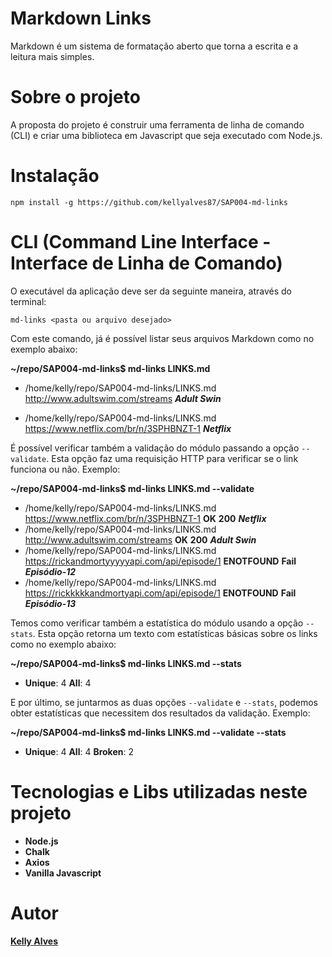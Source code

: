 # Markdown Links

Markdown é um sistema de formatação aberto que torna a escrita e a leitura mais simples.

# Sobre o projeto

A proposta do projeto é construir uma ferramenta de linha de comando (CLI) e criar uma biblioteca em Javascript que seja executado com Node.js.

# Instalação

`npm install -g https://github.com/kellyalves87/SAP004-md-links`

# CLI (Command Line Interface - Interface de Linha de Comando)

O executável da aplicação deve ser da seguinte maneira, através do terminal:

`md-links <pasta ou arquivo desejado>`

Com este comando, já é possível listar seus arquivos Markdown como no exemplo abaixo:

**~/repo/SAP004-md-links$ md-links LINKS.md**

- /home/kelly/repo/SAP004-md-links/LINKS.md http://www.adultswim.com/streams **_Adult Swin_**

- /home/kelly/repo/SAP004-md-links/LINKS.md https://www.netflix.com/br/n/3SPHBNZT-1 **_Netflix_**


É possível verificar também a validação do módulo passando a opção `--validate`. Esta opção faz uma requisição HTTP para verificar se o link funciona ou não. Exemplo:


**~/repo/SAP004-md-links$ md-links LINKS.md --validate**

- /home/kelly/repo/SAP004-md-links/LINKS.md https://www.netflix.com/br/n/3SPHBNZT-1 **OK** **200** **_Netflix_**
- /home/kelly/repo/SAP004-md-links/LINKS.md http://www.adultswim.com/streams **OK** **200** **_Adult Swin_**
- /home/kelly/repo/SAP004-md-links/LINKS.md https://rickandmortyyyyyapi.com/api/episode/1 **ENOTFOUND** **Fail** **_Episódio-12_**
- /home/kelly/repo/SAP004-md-links/LINKS.md https://rickkkkkandmortyapi.com/api/episode/1 **ENOTFOUND** **Fail** **_Episódio-13_**


Temos como verificar também a estatística do módulo usando a opção `--stats`. Esta opção retorna um texto com estatísticas básicas sobre os links como no exemplo abaixo:

**~/repo/SAP004-md-links$ md-links LINKS.md --stats**

- **Unique**: 4 **All**: 4

E por último, se juntarmos as duas opções `--validate` e `--stats`, podemos obter estatísticas que necessitem dos resultados da validação. Exemplo:

**~/repo/SAP004-md-links$ md-links LINKS.md --validate --stats**

- **Unique**: 4 **All**: 4 **Broken**: 2

# Tecnologias e Libs utilizadas neste projeto

- **Node.js**
- **Chalk**
- **Axios**
- **Vanilla Javascript**

# Autor

[**Kelly Alves**](https://github.com/kellyalves87)